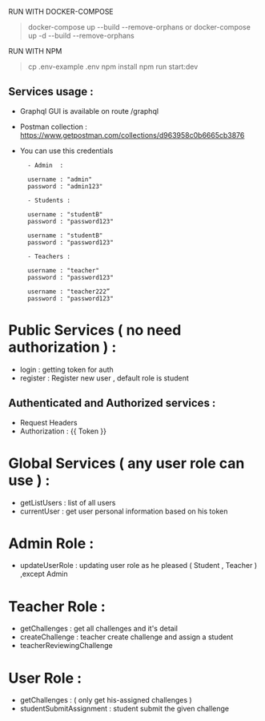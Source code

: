 
RUN WITH DOCKER-COMPOSE

> docker-compose up --build --remove-orphans
or
> docker-compose up -d --build --remove-orphans


RUN WITH NPM 
> cp .env-example .env
> npm install
> npm run start:dev

## Services usage : 
 - Graphql GUI is available on route /graphql
 - Postman collection : https://www.getpostman.com/collections/d963958c0b6665cb3876

- You can use this credentials

  ```
    - Admin  : 

    username : "admin"   
    password : "admin123"

    - Students : 

    username : "studentB"   
    password : "password123"
    
    username : "studentB"   
    password : "password123"
    
    - Teachers : 

    username : "teacher"   
    password : "password123"

    username : "teacher222”   
    password : "password123"
  
  ```

# Public Services ( no need authorization ) :
- login        :  getting token for auth
- register     :  Register new user , default role is student

## Authenticated and Authorized services :
  - Request Headers
  - Authorization : {{ Token }}
  # Global Services ( any user role can use ) :
  - getListUsers :  list of all users
  - currentUser  :  get user personal information based on his token

  # Admin Role :
  - updateUserRole : updating user role as he pleased ( Student , Teacher ) ,except Admin

  # Teacher Role :
  - getChallenges   :  get all challenges and it's detail
  - createChallenge :  teacher create challenge and assign a student
  - teacherReviewingChallenge

  # User Role :
  - getChallenges           :   ( only get his-assigned challenges )
  - studentSubmitAssignment :   student submit the given challenge






